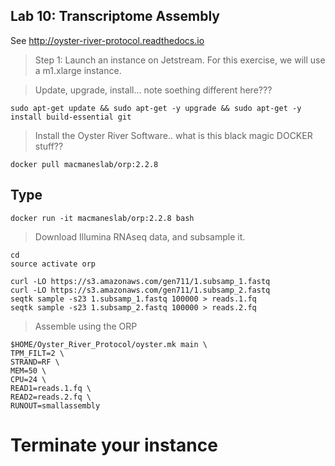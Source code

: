 Lab 10: Transcriptome Assembly
--

See http://oyster-river-protocol.readthedocs.io

> Step 1: Launch an instance on Jetstream. For this exercise, we will use a m1.xlarge instance.

> Update, upgrade, install... note soething different here???

```
sudo apt-get update && sudo apt-get -y upgrade && sudo apt-get -y install build-essential git
```

> Install the Oyster River Software.. what is this black magic DOCKER stuff??

```
docker pull macmaneslab/orp:2.2.8
```
## Type

```
docker run -it macmaneslab/orp:2.2.8 bash
```

> Download Illumina RNAseq data, and subsample it.

```
cd
source activate orp

curl -LO https://s3.amazonaws.com/gen711/1.subsamp_1.fastq
curl -LO https://s3.amazonaws.com/gen711/1.subsamp_2.fastq
seqtk sample -s23 1.subsamp_1.fastq 100000 > reads.1.fq
seqtk sample -s23 1.subsamp_2.fastq 100000 > reads.2.fq
```


> Assemble using the ORP

```
$HOME/Oyster_River_Protocol/oyster.mk main \
TPM_FILT=2 \
STRAND=RF \
MEM=50 \
CPU=24 \
READ1=reads.1.fq \
READ2=reads.2.fq \
RUNOUT=smallassembly
 ```
# Terminate your instance
